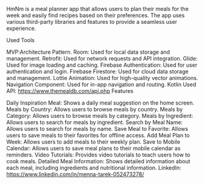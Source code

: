 HmNm is a meal planner app that allows users to plan their meals for the week and easily find recipes based on their preferences. The app uses various third-party libraries and features to provide a seamless user experience.

Used Tools

MVP:Architecture Pattern.
Room: Used for local data storage and management.
Retrofit: Used for network requests and API integration.
Glide: Used for image loading and caching.
Firebase Authentication: Used for user authentication and login.
Firebase Firestore: Used for cloud data storage and management.
Lottie Animation: Used for high-quality vector animations.
Navigation Component: Used for in-app navigation and routing.
Kotlin
Used API: https://www.themealdb.com/api.php
Features

Daily Inspiration Meal: Shows a daily meal suggestion on the home screen.
Meals by Country: Allows users to browse meals by country.
Meals by Category: Allows users to browse meals by category.
Meals by Ingredient: Allows users to search for meals by ingredient.
Search by Meal Name: Allows users to search for meals by name.
Save Meal to Favorite: Allows users to save meals to their favorites for offline access.
Add Meal Plan to Week: Allows users to add meals to their weekly plan.
Save to Mobile Calendar: Allows users to save meal plans to their mobile calendar as reminders.
Video Tutorials: Provides video tutorials to teach users how to cook meals.
Detailed Meal Information: Shows detailed information about each meal, including ingredients and nutritional information.
LinkedIn: https://www.linkedin.com/in/menna-tarek-052473278/
